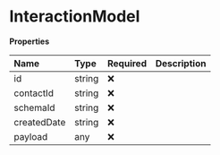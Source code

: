 # InteractionModel

**Properties**

| Name        | Type   | Required | Description |
| :---------- | :----- | :------- | :---------- |
| id          | string | ❌       |             |
| contactId   | string | ❌       |             |
| schemaId    | string | ❌       |             |
| createdDate | string | ❌       |             |
| payload     | any    | ❌       |             |

<!-- This file was generated by liblab | https://liblab.com/ -->
